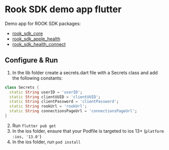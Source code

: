 # Rook SDK demo app flutter

Demo app for ROOK SDK packages:

* [rook_sdk_core](https://pub.dev/packages/rook_sdk_core)
* [rook_sdk_apple_health](https://pub.dev/packages/rook_sdk_apple_health)
* [rook_sdk_health_connect](https://pub.dev/packages/rook_sdk_health_connect)

## Configure & Run

1. In the lib folder create a secrets.dart file with a Secrets class and add the following
   constants:

```dart
class Secrets {
  static String userID = 'userID';
  static String clientUUID = 'clientUUID';
  static String clientPassword = 'clientPassword';
  static String rookUrl = 'rookUrl';
  static String connectionsPageUrl = 'connectionsPageUrl';
}
```

2. Run `flutter pub get`
3. In the ios folder, ensure that your Podfile is targeted to ios 13+ (`platform :ios, '13.0'`)
4. In the ios folder, run `pod install`
